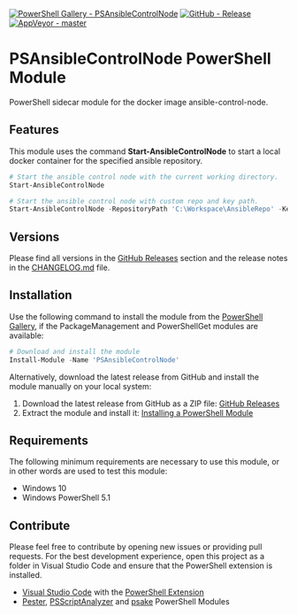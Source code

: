 [![PowerShell Gallery - PSAnsibleControlNode](https://img.shields.io/badge/PowerShell_Gallery-PSAnsibleControlNode-0072C6.svg)](https://www.powershellgallery.com/packages/PSAnsibleControlNode)
[![GitHub - Release](https://img.shields.io/github/release/claudiospizzi/PSAnsibleControlNode.svg)](https://github.com/claudiospizzi/PSAnsibleControlNode/releases)
[![AppVeyor - master](https://img.shields.io/appveyor/ci/claudiospizzi/PSAnsibleControlNode/master.svg)](https://ci.appveyor.com/project/claudiospizzi/PSAnsibleControlNode/branch/master)

# PSAnsibleControlNode PowerShell Module

PowerShell sidecar module for the docker image ansible-control-node.

## Features

This module uses the command **Start-AnsibleControlNode** to start a local docker container for the specified ansible repository.

```powershell
# Start the ansible control node with the current working directory.
Start-AnsibleControlNode

# Start the ansible control node with custom repo and key path.
Start-AnsibleControlNode -RepositoryPath 'C:\Workspace\AnsibleRepo' -KeyPath 'C:\Workspace\AnsibleKeys'
```

## Versions

Please find all versions in the [GitHub Releases] section and the release notes
in the [CHANGELOG.md] file.

## Installation

Use the following command to install the module from the [PowerShell Gallery],
if the PackageManagement and PowerShellGet modules are available:

```powershell
# Download and install the module
Install-Module -Name 'PSAnsibleControlNode'
```

Alternatively, download the latest release from GitHub and install the module
manually on your local system:

1. Download the latest release from GitHub as a ZIP file: [GitHub Releases]
2. Extract the module and install it: [Installing a PowerShell Module]

## Requirements

The following minimum requirements are necessary to use this module, or in other
words are used to test this module:

* Windows 10
* Windows PowerShell 5.1

## Contribute

Please feel free to contribute by opening new issues or providing pull requests.
For the best development experience, open this project as a folder in Visual
Studio Code and ensure that the PowerShell extension is installed.

* [Visual Studio Code] with the [PowerShell Extension]
* [Pester], [PSScriptAnalyzer] and [psake] PowerShell Modules

[PowerShell Gallery]: https://www.powershellgallery.com/packages/PSAnsibleControlNode
[GitHub Releases]: https://github.com/claudiospizzi/PSAnsibleControlNode/releases
[Installing a PowerShell Module]: https://msdn.microsoft.com/en-us/library/dd878350

[CHANGELOG.md]: CHANGELOG.md

[Visual Studio Code]: https://code.visualstudio.com/
[PowerShell Extension]: https://marketplace.visualstudio.com/items?itemName=ms-vscode.PowerShell
[Pester]: https://www.powershellgallery.com/packages/Pester
[PSScriptAnalyzer]: https://www.powershellgallery.com/packages/PSScriptAnalyzer
[psake]: https://www.powershellgallery.com/packages/psake
